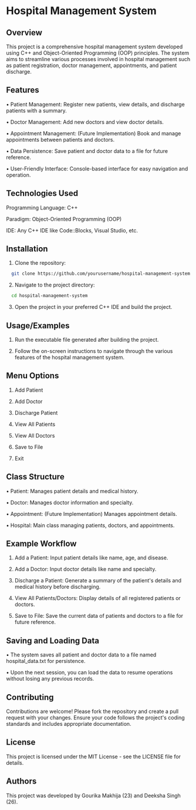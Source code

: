 
# Hospital Management System

## Overview
This project is a comprehensive hospital management system developed using C++ and Object-Oriented Programming (OOP) principles. The system aims to streamline various processes involved in hospital management such as patient registration, doctor management, appointments, and patient discharge.

## Features

• Patient Management: Register new patients, view details, and discharge patients with a summary.

• Doctor Management: Add new doctors and view doctor details.

• Appointment Management: (Future Implementation) Book and manage appointments between patients and doctors.

• Data Persistence: Save patient and doctor data to a file for future reference.

• User-Friendly Interface: Console-based interface for easy navigation and operation.

## Technologies Used

Programming Language: C++

Paradigm: Object-Oriented Programming (OOP)

IDE: Any C++ IDE like Code::Blocks, Visual Studio, etc.






## Installation

1. Clone the repository:

```bash
  git clone https://github.com/yourusername/hospital-management-system.git
```

2. Navigate to the project directory:

```bash
  cd hospital-management-system
```

3. Open the project in your preferred C++ IDE and build the project.
    
## Usage/Examples

1. Run the executable file generated after building the project.

2. Follow the on-screen instructions to navigate through the various features of the hospital management system.

## Menu Options

1. Add Patient

2. Add Doctor

3. Discharge Patient

4. View All Patients

5. View All Doctors

6. Save to File

7. Exit

## Class Structure
• Patient: Manages patient details and medical history.

• Doctor: Manages doctor information and specialty.

• Appointment: (Future Implementation) Manages appointment details.

• Hospital: Main class managing patients, doctors, and appointments.

## Example Workflow
1. Add a Patient: Input patient details like name, age, and disease.

2. Add a Doctor: Input doctor details like name and specialty.

3. Discharge a Patient: Generate a summary of the patient's details and medical history before discharging.

4. View All Patients/Doctors: Display details of all registered patients or doctors.

5. Save to File: Save the current data of patients and doctors to a file for future reference.

## Saving and Loading Data
• The system saves all patient and doctor data to a file named hospital_data.txt for persistence.

• Upon the next session, you can load the data to resume operations without losing any previous records.

## Contributing
Contributions are welcome! Please fork the repository and create a pull request with your changes. Ensure your code follows the project's coding standards and includes appropriate documentation.

## License
This project is licensed under the MIT License - see the LICENSE file for details.

## Authors
This project was developed by Gourika Makhija (23) and Deeksha Singh (26).



